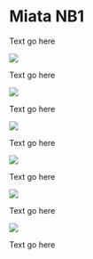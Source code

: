 # Miata NB1 

Text go here

![](Images/NB1_pinout1.JPG)

Text go here

![](Images/NB1_pinout2.JPG)

Text go here

![](Images/NB1_pinout3.JPG)

Text go here

![](Images/NB1_pinout4.JPG)

Text go here

![](Images/NB1_pinout5.JPG)

Text go here

![](Images/NB1_pinout6.JPG)

Text go here
